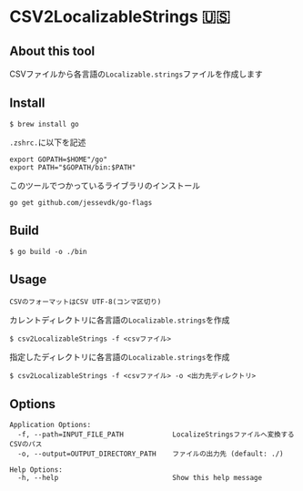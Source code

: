 # CSV2LocalizableStrings 🇺🇸

## About this tool

CSVファイルから各言語の`Localizable.strings`ファイルを作成します

## Install

```
$ brew install go
```
`.zshrc.`に以下を記述

```
export GOPATH=$HOME"/go"
export PATH="$GOPATH/bin:$PATH"
```
このツールでつかっているライブラリのインストール
```
go get github.com/jessevdk/go-flags
```

## Build 

```
$ go build -o ./bin
```

## Usage

`CSVのフォーマットはCSV UTF-8(コンマ区切り)`

カレントディレクトリに各言語の`Localizable.strings`を作成
```
$ csv2LocalizableStrings -f <csvファイル>
```

指定したディレクトリに各言語の`Localizable.strings`を作成

```
$ csv2LocalizableStrings -f <csvファイル> -o <出力先ディレクトリ>
```

## Options
```
Application Options:
  -f, --path=INPUT_FILE_PATH            LocalizeStringsファイルへ変換するCSVのパス
  -o, --output=OUTPUT_DIRECTORY_PATH    ファイルの出力先 (default: ./)

Help Options:
  -h, --help                            Show this help message
```
